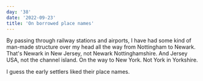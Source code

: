 ```yaml
---
day: '38'
date: '2022-09-23'
title: 'On borrowed place names'
---
```


By passing through railway stations and airports, I have had some kind of man-made structure over my head all the way from Nottingham to Newark. That's Newark in New Jersey, not Newark Nottinghamshire. And Jersey USA, not the channel island. On the way to New York. Not York in Yorkshire.

I guess the early settlers liked their place names.
